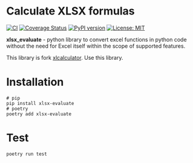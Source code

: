 # Calculate XLSX formulas

[![CI](https://github.com/devind-team/xlsx_evaluate/workflows/Release/badge.svg)](https://github.com/devind-team/devind-django-dictionaries/actions)
[![Coverage Status](https://coveralls.io/repos/github/devind-team/xlsx_evaluate/badge.svg?branch=main)](https://coveralls.io/github/devind-team/devind-django-dictionaries?branch=main)
[![PyPI version](https://badge.fury.io/py/xlsx-evaluate.svg)](https://badge.fury.io/py/xlsx_evaluate)
[![License: MIT](https://img.shields.io/badge/License-MIT-success.svg)](https://opensource.org/licenses/MIT)

**xlsx_evaluate** - python library to convert excel functions in python code without the need for Excel itself within the scope of supported features.

This library is fork [xlcalculator](https://github.com/bradbase/xlcalculator). Use this library.

# Installation

```shell
# pip
pip install xlsx-evaluate
# poetry
poetry add xlsx-evaluate
```

# Test

```shell
poetry run test
```